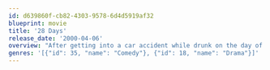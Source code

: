 ```yaml
---
id: d639860f-cb82-4303-9578-6d4d5919af32
blueprint: movie
title: '28 Days'
release_date: '2000-04-06'
overview: "After getting into a car accident while drunk on the day of her sister's wedding, Gwen Cummings is given a choice between prison or a rehab center. She chooses rehab, but is extremely resistant to taking part in any of the treatment programs they have to offer, refusing to admit that she has an alcohol addiction."
genres: '[{"id": 35, "name": "Comedy"}, {"id": 18, "name": "Drama"}]'
---
```

